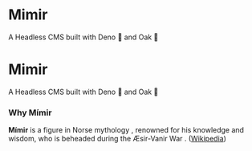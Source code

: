 # Mimir
A Headless CMS built with Deno 🦕 and Oak 🌳


# Mimir
A Headless CMS built with Deno 🦕 and Oak 🌳

### Why Mímir

**Mímir**  is a figure in  Norse mythology , renowned for his knowledge and wisdom, who is beheaded during the  Æsir-Vanir War . ([Wikipedia](https://en.wikipedia.org/wiki/M%C3%ADmir))
